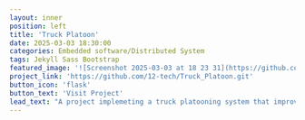 ```yaml
---
layout: inner
position: left
title: 'Truck Platoon'
date: 2025-03-03 18:30:00
categories: Embedded software/Distributed System
tags: Jekyll Sass Bootstrap
featured_image: '![Screenshot 2025-03-03 at 18 23 31](https://github.com/user-attachments/assets/6caa0dae-47d9-48ef-8334-bab49a80ba1b)'
project_link: 'https://github.com/12-tech/Truck_Platoon.git'
button_icon: 'flask'
button_text: 'Visit Project'
lead_text: "A project implemeting a truck platooning system that improves traffic efficiency, fuel economy, and safety. It uses real-time adjustments during car-passing events and leverages GPU acceleration for fast processing, demonstrating autonomous fleet coordination."
---
```

